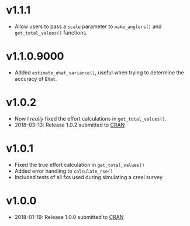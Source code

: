 
# v1.1.1

* Allow users to pass a `scale` parameter to `make_anglers()` and `get_total_values()` functions.

# v1.1.0.9000

* Added `estimate_ehat_variance()`, useful when trying to determine the accuracy of `Ehat`.

# v1.0.2

* Now I *really* fixed the effort calculations in `get_total_values()`.
* 2018-03-13: Release 1.0.2 submitted to [CRAN](https://cran.r-project.org/package=AnglerCreelSurveySimulation)

# v1.0.1

* Fixed the true effort calculation in `get_total_values()`
* Added error handling to `calculate_rse()`
* Included tests of all fxs used during simulating a creel survey

# v1.0.0

* 2018-01-19: Release 1.0.0 submitted to [CRAN](https://cran.r-project.org/)

